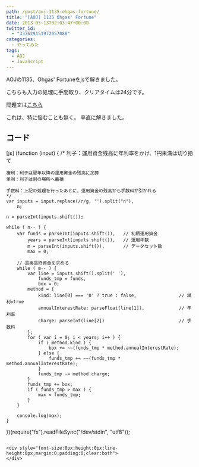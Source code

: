 ```yaml
---
path: /post/aoj-1135-ohgas-fortune/
title: "[AOJ] 1135 Ohgas' Fortune"
date: 2013-05-13T02:03:47+00:00
twitter_id:
  - "333629151972057088"
categories:
  - やってみた
tags:
  - AOJ
  - JavaScript
---
```

AOJの1135、Ohgas' Fortuneをjsで解きました。
  
こちらも入力の処理に手間取り、クリアタイムは24分です。

問題文は[こちら](http://judge.u-aizu.ac.jp/onlinejudge/description.jsp?id=1135&lang=jp)

<!--more-->

これは、特に悩むことも無く。 率直に解きました。

コード
----------------------------------------

\[js\] (function (input) { /* 利子：運用資金残高に年利率をかけ、1円未満は切り捨て

    複利：利子は翌年以降の運用資金の残高に加算
    単利：利子は別の場所へ蓄積
    
    手数料：上記の処理を行ったあとに、運用資金の残高から手数料が引かれる
    */
    var inputs = input.replace(/r/g, '').split("n"),
        n;
    
    n = parseInt(inputs.shift());
    
    while ( n-- ) {
        var funds = parseInt(inputs.shift()),   // 初期運用資金
            years = parseInt(inputs.shift()),   // 運用年数
            m = parseInt(inputs.shift()),       // データセット数
            max = 0;
    
        // 最高最終資金を求める
        while ( m-- ) {
            var line = inputs.shift().split(' '),
                funds_tmp = funds,
                box = 0;
            method = {
                kind: line[0] === '0' ? true : false,                // 単利=true
                annualInterestRate: parseFloat(line[1]),             // 年利率
                charge: parseInt(line[2])                            // 手数料
            };
            for ( var i = 0; i < years; i++ ) {
                if ( method.kind ) {
                    box += ~~(funds_tmp * method.annualInterestRate);
                } else {
                    funds_tmp += ~~(funds_tmp * method.annualInterestRate);
                }
                funds_tmp -= method.charge;
            }
            funds_tmp += box;
            if ( funds_tmp > max ) {
                max = funds_tmp;
            }
        }
    
        console.log(max);
    }
    

})(require("fs").readFileSync("/dev/stdin", "utf8"));
```

<div style="font-size:0px;height:0px;line-height:0px;margin:0;padding:0;clear:both">
</div>